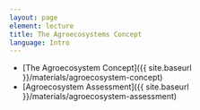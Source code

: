 ```yaml
---
layout: page
element: lecture
title: The Agroecosystems Concept                
language: Intro
---
```


- [The Agroecosystem Concept]({{ site.baseurl }}/materials/agroecosystem-concept)
- [Agroecosystem Assessment]({{ site.baseurl }}/materials/agroecosystem-assessment)